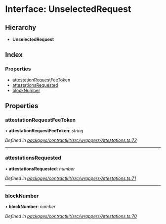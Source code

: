 # Interface: UnselectedRequest

## Hierarchy

* **UnselectedRequest**

## Index

### Properties

* [attestationRequestFeeToken](_wrappers_attestations_.unselectedrequest.md#attestationrequestfeetoken)
* [attestationsRequested](_wrappers_attestations_.unselectedrequest.md#attestationsrequested)
* [blockNumber](_wrappers_attestations_.unselectedrequest.md#blocknumber)

## Properties

###  attestationRequestFeeToken

• **attestationRequestFeeToken**: *string*

*Defined in [packages/contractkit/src/wrappers/Attestations.ts:72](https://github.com/celo-org/celo-monorepo/blob/master/packages/contractkit/src/wrappers/Attestations.ts#L72)*

___

###  attestationsRequested

• **attestationsRequested**: *number*

*Defined in [packages/contractkit/src/wrappers/Attestations.ts:71](https://github.com/celo-org/celo-monorepo/blob/master/packages/contractkit/src/wrappers/Attestations.ts#L71)*

___

###  blockNumber

• **blockNumber**: *number*

*Defined in [packages/contractkit/src/wrappers/Attestations.ts:70](https://github.com/celo-org/celo-monorepo/blob/master/packages/contractkit/src/wrappers/Attestations.ts#L70)*
